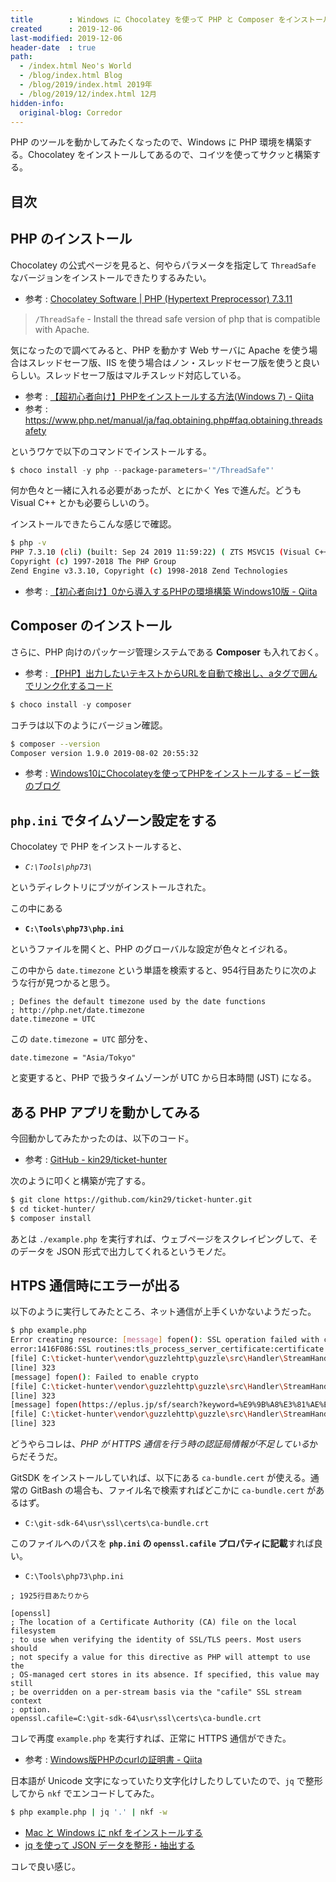```yaml
---
title        : Windows に Chocolatey を使って PHP と Composer をインストールする・HTTPS 通信に失敗する時は認証局設定を行う
created      : 2019-12-06
last-modified: 2019-12-06
header-date  : true
path:
  - /index.html Neo's World
  - /blog/index.html Blog
  - /blog/2019/index.html 2019年
  - /blog/2019/12/index.html 12月
hidden-info:
  original-blog: Corredor
---
```


PHP のツールを動かしてみたくなったので、Windows に PHP 環境を構築する。Chocolatey をインストールしてあるので、コイツを使ってサクッと構築する。

## 目次

## PHP のインストール

Chocolatey の公式ページを見ると、何やらパラメータを指定して `ThreadSafe` なバージョンをインストールできたりするみたい。

- 参考 : [Chocolatey Software | PHP (Hypertext Preprocessor) 7.3.11](https://chocolatey.org/packages/php)

> `/ThreadSafe` - Install the thread safe version of php that is compatible with Apache.

気になったので調べてみると、PHP を動かす Web サーバに Apache を使う場合はスレッドセーフ版、IIS を使う場合はノン・スレッドセーフ版を使うと良いらしい。スレッドセーフ版はマルチスレッド対応している。

- 参考 : [【超初心者向け】PHPをインストールする方法(Windows 7) - Qiita](https://qiita.com/rebi/items/577a18241236c66b983f)
- 参考 : <https://www.php.net/manual/ja/faq.obtaining.php#faq.obtaining.threadsafety>

というワケで以下のコマンドでインストールする。

```powershell
$ choco install -y php --package-parameters='"/ThreadSafe"'
```

何か色々と一緒に入れる必要があったが、とにかく Yes で進んだ。どうも Visual C++ とかも必要らしいのう。

インストールできたらこんな感じで確認。

```bash
$ php -v
PHP 7.3.10 (cli) (built: Sep 24 2019 11:59:22) ( ZTS MSVC15 (Visual C++ 2017) x64 )
Copyright (c) 1997-2018 The PHP Group
Zend Engine v3.3.10, Copyright (c) 1998-2018 Zend Technologies
```

- 参考 : [【初心者向け】0から導入するPHPの環境構築 Windows10版 - Qiita](https://qiita.com/narito/items/d4b6165376f141dce939)

## Composer のインストール

さらに、PHP 向けのパッケージ管理システムである **Composer** も入れておく。

- 参考 : [【PHP】出力したいテキストからURLを自動で検出し、aタグで囲んでリンク化するコード](https://wemo.tech/2160)

```powershell
$ choco install -y composer
```

コチラは以下のようにバージョン確認。

```bash
$ composer --version
Composer version 1.9.0 2019-08-02 20:55:32
```

- 参考 : [Windows10にChocolateyを使ってPHPをインストールする – ビー鉄のブログ](https://www.beeete2.com/blog/?p=1350)

## `php.ini` でタイムゾーン設定をする

Chocolatey で PHP をインストールすると、

- *`C:\Tools\php73\`*

というディレクトリにブツがインストールされた。

この中にある

- **`C:\Tools\php73\php.ini`**

というファイルを開くと、PHP のグローバルな設定が色々とイジれる。

この中から `date.timezone` という単語を検索すると、954行目あたりに次のような行が見つかると思う。

```properties
; Defines the default timezone used by the date functions
; http://php.net/date.timezone
date.timezone = UTC
```

この `date.timezone = UTC` 部分を、

```properties
date.timezone = "Asia/Tokyo"
```

と変更すると、PHP で扱うタイムゾーンが UTC から日本時間 (JST) になる。

## ある PHP アプリを動かしてみる

今回動かしてみたかったのは、以下のコード。

- 参考 : [GitHub - kin29/ticket-hunter](https://github.com/kin29/ticket-hunter)

次のように叩くと構築が完了する。

```bash
$ git clone https://github.com/kin29/ticket-hunter.git
$ cd ticket-hunter/
$ composer install
```

あとは `./example.php` を実行すれば、ウェブページをスクレイピングして、そのデータを JSON 形式で出力してくれるというモノだ。

## HTPS 通信時にエラーが出る

以下のように実行してみたところ、ネット通信が上手くいかないようだった。

```bash
$ php example.php
Error creating resource: [message] fopen(): SSL operation failed with code 1. OpenSSL Error messages:
error:1416F086:SSL routines:tls_process_server_certificate:certificate verify failed
[file] C:\ticket-hunter\vendor\guzzlehttp\guzzle\src\Handler\StreamHandler.php
[line] 323
[message] fopen(): Failed to enable crypto
[file] C:\ticket-hunter\vendor\guzzlehttp\guzzle\src\Handler\StreamHandler.php
[line] 323
[message] fopen(https://eplus.jp/sf/search?keyword=%E9%9B%A8%E3%81%AE%E3%83%91%E3%83%AC%E3%83%BC%E3%83%89): failed to open stream: operation failed
[file] C:\ticket-hunter\vendor\guzzlehttp\guzzle\src\Handler\StreamHandler.php
[line] 323
```

どうやらコレは、*PHP が HTTPS 通信を行う時の認証局情報が不足している*からだそうだ。

GitSDK をインストールしていれば、以下にある `ca-bundle.cert` が使える。通常の GitBash の場合も、ファイル名で検索すればどこかに `ca-bundle.cert` があるはず。

- `C:\git-sdk-64\usr\ssl\certs\ca-bundle.crt`

このファイルへのパスを **`php.ini` の `openssl.cafile` プロパティに記載**すれば良い。

- `C:\Tools\php73\php.ini`

```properties
; 1925行目あたりから

[openssl]
; The location of a Certificate Authority (CA) file on the local filesystem
; to use when verifying the identity of SSL/TLS peers. Most users should   
; not specify a value for this directive as PHP will attempt to use the    
; OS-managed cert stores in its absence. If specified, this value may still
; be overridden on a per-stream basis via the "cafile" SSL stream context  
; option.
openssl.cafile=C:\git-sdk-64\usr\ssl\certs\ca-bundle.crt
```

コレで再度 `example.php` を実行すれば、正常に HTTPS 通信ができた。

- 参考 : [Windows版PHPのcurlの証明書 - Qiita](https://qiita.com/iakio/items/71536dc5e615f03433a0)

日本語が Unicode 文字になっていたり文字化けしたりしていたので、`jq` で整形してから `nkf` でエンコードしてみた。

```bash
$ php example.php | jq '.' | nkf -w
```

- [Mac と Windows に nkf をインストールする](/blog/2018/04/10-01.html)
- [jq を使って JSON データを整形・抽出する](/blog/2018/04/14-01.html)

コレで良い感じ。
